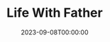 ---
title: Life With Father
date: 2023-09-08T00:00:00
opening_date: 1959-05-27
closing_date: 1959-06-06
layout: productions
program:
Theatre: Theatre Jacksonville
Venue: Little Theatre
cast:
- Annie: Barbara Sellers
- Vinnie: Peggy Gift
- Clarence: Dick Wright
- John: Rusty Bridges
- Whitney: Christopher Root
- Harlan: Si Newman
- Father: Erd Wilson, Jr.
- Margaret: Virginia Swenson
- Cora: Sarah McConnell
- Mary Skinner: Diane Shackleton
- Rev. Dr. Lloyd: Charles Doyal
- Delia: Susan Massey
- Nora: Marie Logan
- Dr. Humphreys: Art Logan
- Dr. Somers: Monte Shanks
- Maggie: Mary Kilpatrick
crew:
- Designer and Director: Maurice Geoffrey
- Stage Manager: Glenn H. Logan
- book-holder: Susan Massey
- Lighting:
  - Bob Kornegay
  - Norman Howard
  - Frances Andrews
- Sound Effects:
  - Dorothy Massey
  - Eldene Moulton
- Properties:
  - Dorothy Portnoy
  - Pat Jones
  - Gayle Swymer
  - Louise Lee
  - Marie Logan
  - Barbara Sellers
  - Mary Kilpatrick
  - Sue Henderson
- Wardrobe:
  - Doris Edwards
  - Anna Chaisson
- Make-Up:
  - Polly Clendening
  - Elmo Lehman
  - Beverly Fink
  - Linda Davis
  - Kathy Dunham
  - Abbey I. Fink
- Scenery:
  - Frank Ridge
  - Mark Harris
  - Joe Sloan
  - Florence Seymour
  - Buzzy Klausner
  - Bunni Thornhill
  - Art Logan
  - Glenn H. Logan
  - Marie Logan
  - Bob Kornegay
  - Thelma Mayeron
  - Gayle Swymer
  - Mary Kilpatrick
  - Sylvester Scotti
  - Chuck Doyal
  - Dave Adams
  - Norman Howard
orchestra:
---